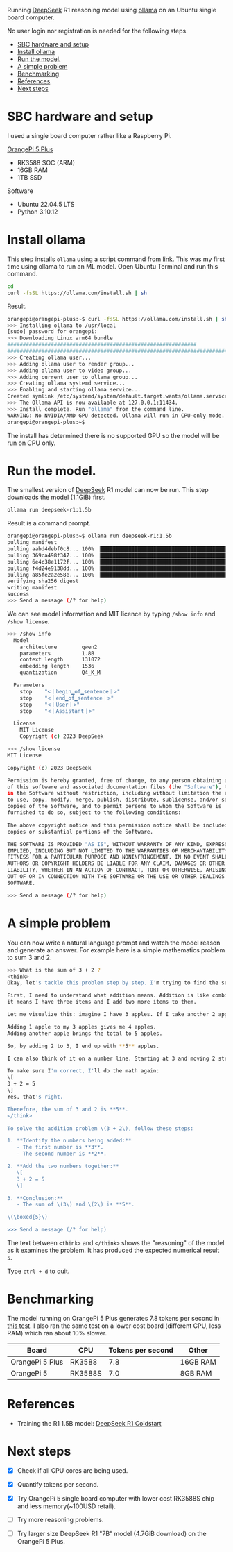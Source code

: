 Running [DeepSeek](https://github.com/deepseek-ai) R1 reasoning model using [ollama](https://ollama.com) on an Ubuntu single board computer.

No user login nor registration is needed for the following steps.

- [SBC hardware and setup](#sbc-hardware-and-setup)
- [Install ollama](#install-ollama)
- [Run the model.](#run-the-model)
- [A simple problem](#a-simple-problem)
- [Benchmarking](#benchmarking)
- [References](#references)
- [Next steps](#next-steps)

# SBC hardware and setup

I used a single board computer rather like a Raspberry Pi.

[OrangePi 5 Plus](http://www.orangepi.org/html/hardWare/computerAndMicrocontrollers/service-and-support/Orange-Pi-5-plus.html)
* RK3588 SOC (ARM)
* 16GB RAM
* 1TB SSD

Software
* Ubuntu 22.04.5 LTS
* Python 3.10.12

# Install ollama

This step installs `ollama` using a script command from 
[link](https://ollama.com/download/linux).  This was my first time using ollama 
to run an ML model.  Open Ubuntu Terminal and run this command.
```bash
cd
curl -fsSL https://ollama.com/install.sh | sh
```

Result.
```bash
orangepi@orangepi-plus:~$ curl -fsSL https://ollama.com/install.sh | sh
>>> Installing ollama to /usr/local
[sudo] password for orangepi: 
>>> Downloading Linux arm64 bundle
#############################################################             85.2%
######################################################################## 100.0%
>>> Creating ollama user...
>>> Adding ollama user to render group...
>>> Adding ollama user to video group...
>>> Adding current user to ollama group...
>>> Creating ollama systemd service...
>>> Enabling and starting ollama service...
Created symlink /etc/systemd/system/default.target.wants/ollama.service → /etc/systemd/system/ollama.service.
>>> The Ollama API is now available at 127.0.0.1:11434.
>>> Install complete. Run "ollama" from the command line.
WARNING: No NVIDIA/AMD GPU detected. Ollama will run in CPU-only mode.
orangepi@orangepi-plus:~$ 
```
The install has determined there is no supported GPU so the model will be run on CPU only.

# Run the model.

The smallest version of [DeepSeek](https://github.com/deepseek-ai) R1 model can 
now be run.  This step downloads the model (1.1GiB) first.
```bash
ollama run deepseek-r1:1.5b
```

Result is a command prompt.
```bash
orangepi@orangepi-plus:~$ ollama run deepseek-r1:1.5b
pulling manifest 
pulling aabd4debf0c8... 100% ▕███████████████████████████████████████████████████████████████████████████████▏ 1.1 GB                         
pulling 369ca498f347... 100% ▕███████████████████████████████████████████████████████████████████████████████▏  387 B                         
pulling 6e4c38e1172f... 100% ▕███████████████████████████████████████████████████████████████████████████████▏ 1.1 KB                         
pulling f4d24e9138dd... 100% ▕███████████████████████████████████████████████████████████████████████████████▏  148 B                         
pulling a85fe2a2e58e... 100% ▕███████████████████████████████████████████████████████████████████████████████▏  487 B                         
verifying sha256 digest 
writing manifest 
success 
>>> Send a message (/? for help)
```

We can see model information and MIT licence by typing `/show info` and `/show license`.
```bash
>>> /show info
  Model
    architecture        qwen2     
    parameters          1.8B      
    context length      131072    
    embedding length    1536      
    quantization        Q4_K_M    

  Parameters
    stop    "<｜begin▁of▁sentence｜>"    
    stop    "<｜end▁of▁sentence｜>"      
    stop    "<｜User｜>"                 
    stop    "<｜Assistant｜>"            

  License
    MIT License                    
    Copyright (c) 2023 DeepSeek    

>>> /show license
MIT License

Copyright (c) 2023 DeepSeek

Permission is hereby granted, free of charge, to any person obtaining a copy
of this software and associated documentation files (the "Software"), to deal
in the Software without restriction, including without limitation the rights
to use, copy, modify, merge, publish, distribute, sublicense, and/or sell
copies of the Software, and to permit persons to whom the Software is
furnished to do so, subject to the following conditions:

The above copyright notice and this permission notice shall be included in all
copies or substantial portions of the Software.

THE SOFTWARE IS PROVIDED "AS IS", WITHOUT WARRANTY OF ANY KIND, EXPRESS OR
IMPLIED, INCLUDING BUT NOT LIMITED TO THE WARRANTIES OF MERCHANTABILITY,
FITNESS FOR A PARTICULAR PURPOSE AND NONINFRINGEMENT. IN NO EVENT SHALL THE
AUTHORS OR COPYRIGHT HOLDERS BE LIABLE FOR ANY CLAIM, DAMAGES OR OTHER
LIABILITY, WHETHER IN AN ACTION OF CONTRACT, TORT OR OTHERWISE, ARISING FROM,
OUT OF OR IN CONNECTION WITH THE SOFTWARE OR THE USE OR OTHER DEALINGS IN THE
SOFTWARE.

>>> Send a message (/? for help)
```

# A simple problem

You can now write a natural language prompt and watch the model reason and 
generate an answer.  For example here is a simple mathematics problem to sum 
3 and 2.
```bash
>>> What is the sum of 3 + 2 ?
<think>
Okay, let's tackle this problem step by step. I'm trying to find the sum of 3 plus 2. 

First, I need to understand what addition means. Addition is like combining two numbers to get a total. So, when I see "3 + 2," 
it means I have three items and I add two more items to them.

Let me visualize this: imagine I have 3 apples. If I take another 2 apples, how many apples do I have in total? 

Adding 1 apple to my 3 apples gives me 4 apples.
Adding another apple brings the total to 5 apples.

So, by adding 2 to 3, I end up with **5** apples.

I can also think of it on a number line. Starting at 3 and moving 2 steps forward lands me on 5.

To make sure I'm correct, I'll do the math again:
\[
3 + 2 = 5
\]
Yes, that's right.

Therefore, the sum of 3 and 2 is **5**.
</think>

To solve the addition problem \(3 + 2\), follow these steps:

1. **Identify the numbers being added:**
   - The first number is **3**.
   - The second number is **2**.

2. **Add the two numbers together:**
   \[
   3 + 2 = 5
   \]

3. **Conclusion:**
   - The sum of \(3\) and \(2\) is **5**.

\(\boxed{5}\)

>>> Send a message (/? for help)
```

The text between `<think>` and `</think>` shows the "reasoning" of the model as 
it examines the problem.  It has produced the expected numerical result `5`.

Type `ctrl + d` to quit.

# Benchmarking

The model running on OrangePi 5 Plus generates 7.8 tokens per second in
[this test](/benchmark/README.md).  I also ran the same test on a lower cost 
board (different CPU, less RAM) which ran about 10% slower.

| Board           | CPU     | Tokens per second | Other    |
| --------------- | ------- | ----------------- | -------- |
| OrangePi 5 Plus | RK3588  | 7.8               | 16GB RAM |
| OrangePi 5      | RK3588S | 7.0               | 8GB RAM  |

# References

* Training the R1 1.5B model: [DeepSeek R1 Coldstart](https://youtu.be/Pabqg33sUrg?si=EYr9Nqs1zdFuEpul)

# Next steps

* [x] Check if all CPU cores are being used.
* [x] Quantify tokens per second.
* [x] Try OrangePi 5 single board computer with lower cost RK3588S chip and less memory(~100USD retail).
* [ ] Try more reasoning problems.
* [ ] Try larger size DeepSeek R1 "7B" model (4.7GiB download) on the OrangePi 5 Plus.

